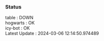 ### Status


table : DOWN  
hogwarts : OK  
icy-bot : OK  
Latest Update : 2024-03-06 12:14:50.974489
